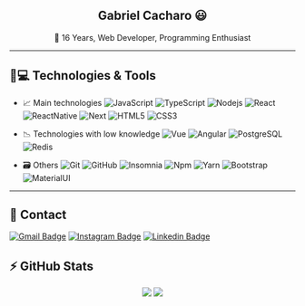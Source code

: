 <div align="center">

## Gabriel Cacharo 😃
🎈 16 Years, Web Developer, Programming Enthusiast

</div>

---

## 🚀💻 Technologies & Tools

- 📈 Main technologies
![JavaScript](https://img.shields.io/badge/JavaScript-323330?style=for-the-badge&logo=javascript&logoColor=F7DF1E)
![TypeScript](https://img.shields.io/badge/TypeScript-007ACC?style=for-the-badge&logo=typescript&logoColor=white)
![Nodejs](https://img.shields.io/badge/Node.js-339933?style=for-the-badge&logo=nodedotjs&logoColor=white)
![React](https://img.shields.io/badge/React-20232A?style=for-the-badge&logo=react&logoColor=61DAFB)
![ReactNative](https://img.shields.io/badge/React_Native-20232A?style=for-the-badge&logo=react&logoColor=61DAFB)
![Next](https://img.shields.io/badge/next.js-000000?style=for-the-badge&logo=nextdotjs&logoColor=white)
![HTML5](https://img.shields.io/badge/HTML5-E34F26?style=for-the-badge&logo=html5&logoColor=white)
![CSS3](https://img.shields.io/badge/CSS3-1572B6?style=for-the-badge&logo=css3&logoColor=white)

- 📉 Technologies with low knowledge
![Vue](https://img.shields.io/badge/Vue.js-35495E?style=for-the-badge&logo=vuedotjs&logoColor=4FC08D)
![Angular](https://img.shields.io/badge/Angular-DD0031?style=for-the-badge&logo=angular&logoColor=white)
![PostgreSQL](https://img.shields.io/badge/PostgreSQL-316192?style=for-the-badge&logo=postgresql&logoColor=white)
![Redis](https://img.shields.io/badge/redis-%23DD0031.svg?&style=for-the-badge&logo=redis&logoColor=white)

- 🗃️ Others
![Git](https://img.shields.io/badge/Git-F05032?style=for-the-badge&logo=git&logoColor=white)
![GitHub](https://img.shields.io/badge/GitHub-100000?style=for-the-badge&logo=github&logoColor=white)
![Insomnia](https://img.shields.io/badge/Insomnia-5849be?style=for-the-badge&logo=Insomnia&logoColor=white)
![Npm](https://img.shields.io/badge/Yarn-2C8EBB?style=for-the-badge&logo=yarn&logoColor=white)
![Yarn](https://img.shields.io/badge/npm-CB3837?style=for-the-badge&logo=npm&logoColor=white)
![Bootstrap](https://img.shields.io/badge/Bootstrap-563D7C?style=for-the-badge&logo=bootstrap&logoColor=white)
![MaterialUI](https://img.shields.io/badge/Material--UI-0081CB?style=for-the-badge&logo=material-ui&logoColor=white)

---

## 📧 Contact

[![Gmail Badge](https://img.shields.io/badge/Gmail-D14836?style=for-the-badge&logo=gmail&logoColor=white&link=mailto:gaabrielcacharo.1@gmail.com)](mailto:gaabrielcacharo.1@gmail.com)
[![Instagram Badge](https://img.shields.io/badge/Instagram-E4405F?style=for-the-badge&logo=instagram&logoColor=white&link=https://www.instagram.com/gaabriel.cgc?hl=pt-br)](https://www.instagram.com/gaabriel.cgc)
[![Linkedin Badge](https://img.shields.io/badge/LinkedIn-0077B5?style=for-the-badge&logo=linkedin&logoColor=white)](https://www.linkedin.com/in/gabriel-cacharo-9780071b1/)

## ⚡ GitHub Stats

<div align="center">
    <img src="https://github-readme-stats.vercel.app/api?username=Gabriel-Cacharo&show_icons=true&count_private=true&show_icons=true&include_all_commits=true&title_color=113CFC&bg_color=1F1E1E&text_color=5C7AEA&border_color=1F1E1E" />
    <img src="https://github-readme-stats.vercel.app/api/top-langs/?username=Gabriel-Cacharo&hide=TeX&layout=compact&title_color=113CFC&bg_color=1F1E1E&text_color=5C7AEA&border_color=1F1E1E" />
</div>
